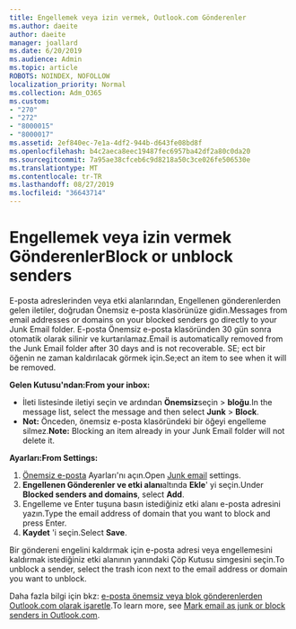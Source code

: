 ```yaml
---
title: Engellemek veya izin vermek, Outlook.com Gönderenler
ms.author: daeite
author: daeite
manager: joallard
ms.date: 6/20/2019
ms.audience: Admin
ms.topic: article
ROBOTS: NOINDEX, NOFOLLOW
localization_priority: Normal
ms.collection: Adm_O365
ms.custom:
- "270"
- "272"
- "8000015"
- "8000017"
ms.assetid: 2ef840ec-7e1a-4df2-944b-d643fe08bd8f
ms.openlocfilehash: b4c2aeca8eec19487fec6957ba42df2a80c0da20
ms.sourcegitcommit: 7a95ae38cfceb6c9d8218a50c3ce026fe506530e
ms.translationtype: MT
ms.contentlocale: tr-TR
ms.lasthandoff: 08/27/2019
ms.locfileid: "36643714"
---
```

# <a name="block-or-unblock-senders"></a><span data-ttu-id="c6e8d-102">Engellemek veya izin vermek Gönderenler</span><span class="sxs-lookup"><span data-stu-id="c6e8d-102">Block or unblock senders</span></span>

<span data-ttu-id="c6e8d-103">E-posta adreslerinden veya etki alanlarından, Engellenen gönderenlerden gelen iletiler, doğrudan Önemsiz e-posta klasörünüze gidin.</span><span class="sxs-lookup"><span data-stu-id="c6e8d-103">Messages from email addresses or domains on your blocked senders go directly to your Junk Email folder.</span></span> <span data-ttu-id="c6e8d-104">E-posta Önemsiz e-posta klasöründen 30 gün sonra otomatik olarak silinir ve kurtarılamaz.</span><span class="sxs-lookup"><span data-stu-id="c6e8d-104">Email is automatically removed from the Junk Email folder after 30 days and is not recoverable.</span></span> <span data-ttu-id="c6e8d-105">SE; ect bir öğenin ne zaman kaldırılacak görmek için.</span><span class="sxs-lookup"><span data-stu-id="c6e8d-105">Se;ect an item to see when it will be removed.</span></span>

<span data-ttu-id="c6e8d-106">**Gelen Kutusu'ndan:**</span><span class="sxs-lookup"><span data-stu-id="c6e8d-106">**From your inbox:**</span></span>

- <span data-ttu-id="c6e8d-107">İleti listesinde iletiyi seçin ve ardından **Önemsiz**seçin > **bloğu**.</span><span class="sxs-lookup"><span data-stu-id="c6e8d-107">In the message list, select the message and then select **Junk** > **Block**.</span></span>
- <span data-ttu-id="c6e8d-108">**Not:** Önceden, önemsiz e-posta klasöründeki bir öğeyi engelleme silmez.</span><span class="sxs-lookup"><span data-stu-id="c6e8d-108">**Note:** Blocking an item already in your Junk Email folder will not delete it.</span></span>

<span data-ttu-id="c6e8d-109">**Ayarları:**</span><span class="sxs-lookup"><span data-stu-id="c6e8d-109">**From Settings:**</span></span>

1. <span data-ttu-id="c6e8d-110">[Önemsiz e-posta](https://outlook.live.com/mail/options/mail/junkEmail) Ayarları'nı açın.</span><span class="sxs-lookup"><span data-stu-id="c6e8d-110">Open [Junk email](https://outlook.live.com/mail/options/mail/junkEmail) settings.</span></span>
2. <span data-ttu-id="c6e8d-111">**Engellenen Gönderenler ve etki alanı**altında **Ekle**' yi seçin.</span><span class="sxs-lookup"><span data-stu-id="c6e8d-111">Under **Blocked senders and domains**, select **Add**.</span></span>
3. <span data-ttu-id="c6e8d-112">Engelleme ve Enter tuşuna basın istediğiniz etki alanı e-posta adresini yazın.</span><span class="sxs-lookup"><span data-stu-id="c6e8d-112">Type the email address of domain that you want to block and press Enter.</span></span>
4. <span data-ttu-id="c6e8d-113">**Kaydet** 'i seçin.</span><span class="sxs-lookup"><span data-stu-id="c6e8d-113">Select **Save**.</span></span>

<span data-ttu-id="c6e8d-114">Bir göndereni engelini kaldırmak için e-posta adresi veya engellemesini kaldırmak istediğiniz etki alanının yanındaki Çöp Kutusu simgesini seçin.</span><span class="sxs-lookup"><span data-stu-id="c6e8d-114">To unblock a sender, select the trash icon next to the email address or domain you want to unblock.</span></span>

<span data-ttu-id="c6e8d-115">Daha fazla bilgi için bkz: [e-posta önemsiz veya blok gönderenlerden Outlook.com olarak işaretle](https://support.office.com/article/a3ece97b-82f8-4a5e-9ac3-e92fa6427ae4?wt.mc_id=Office_Outlook_com_Alchemy).</span><span class="sxs-lookup"><span data-stu-id="c6e8d-115">To learn more, see [Mark email as junk or block senders in Outlook.com](https://support.office.com/article/a3ece97b-82f8-4a5e-9ac3-e92fa6427ae4?wt.mc_id=Office_Outlook_com_Alchemy).</span></span>